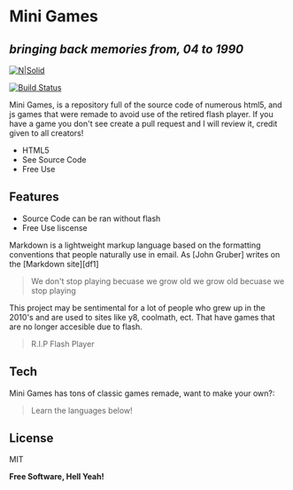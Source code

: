 # Mini Games
## _bringing back memories from, 04 to 1990_

[![N|Solid](https://cldup.com/dTxpPi9lDf.thumb.png)](https://nodesource.com/products/nsolid)

[![Build Status](https://travis-ci.org/joemccann/dillinger.svg?branch=master)](https://travis-ci.org/joemccann/dillinger)

Mini Games, is a repository full of the source code of numerous html5, and js games that were remade to avoid use of the retired flash player. If you have a game you don't see create a pull request and I will review it, credit given to all creators!

- HTML5
- See Source Code
- Free Use

## Features

- Source Code can be ran without flash
- Free Use liscense 

Markdown is a lightweight markup language based on the formatting conventions
that people naturally use in email.
As [John Gruber] writes on the [Markdown site][df1]

> We don't stop
> playing becuase we grow old
> we grow old becuase we stop playing

This project may be sentimental for a lot of people who grew up in the 2010's and are used to sites like y8, coolmath, ect. That have games that are no longer accesible due to flash.

> R.I.P Flash Player

## Tech

Mini Games has tons of classic games remade, want to make your own?:
> Learn the languages below!

## License

MIT

**Free Software, Hell Yeah!**

[//]: # (These are reference links used in the body of this note and get stripped out when the markdown processor does its job. There is no need to format nicely because it shouldn't be seen. Thanks SO - http://stackoverflow.com/questions/4823468/store-comments-in-markdown-syntax)

